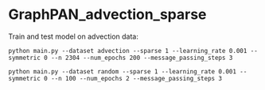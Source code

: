 # GraphPAN_advection_sparse

Train and test model on advection data:

```
python main.py --dataset advection --sparse 1 --learning_rate 0.001 --symmetric 0 --n 2304 --num_epochs 200 --message_passing_steps 3
```

```
python main.py --dataset random --sparse 1 --learning_rate 0.001 --symmetric 0 --n 100 --num_epochs 2 --message_passing_steps 3
```
